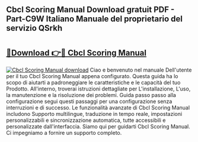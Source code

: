 ## Cbcl Scoring Manual Download gratuit PDF - Part-C9W Italiano Manuale del proprietario del servizio QSrkh

# <h2><a href="http://dfgeahe.blite.top/?on=Cbcl+Scoring+Manual">🔗Download 👉🔴 Cbcl Scoring Manual</a></h2>

[![Cbcl Scoring Manual download](https://i.imgur.com/lujVjoI.png)](http://dfgeahe.blite.top/?on=Cbcl+Scoring+Manual)
Ciao e benvenuto nel manuale Dell'utente per il tuo Cbcl Scoring Manual appena configurato. Questa guida ha lo scopo di aiutarti a padroneggiare le caratteristiche e le capacità del tuo Prodotto. All'interno, troverai istruzioni dettagliate per L'installazione, L'uso, la manutenzione e la risoluzione dei problemi. Guida passo passo alla configurazione segui questi passaggi per una configurazione senza interruzioni e di successo. Le funzionalità avanzate di Cbcl Scoring Manual includono Supporto multilingue, traduzione in tempo reale, impostazioni personalizzabili e sincronizzazione automatica, tutte accessibili e personalizzate dall'interfaccia. Siamo qui per guidarti Cbcl Scoring Manual. Ci impegniamo a fornire un supporto completo.
